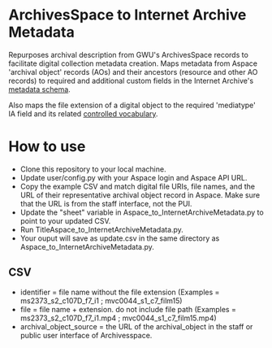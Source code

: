 # ArchivesSpace to Internet Archive Metadata
Repurposes archival description from GWU's ArchivesSpace records to facilitate digital collection metadata creation. Maps metadata from Aspace 'archival object' records (AOs) and their ancestors (resource and other AO records) to required and additional custom fields in the Internet Archive's [metadata schema](https://archive.org/developers/metadata-schema/index.html).

Also maps the file extension of a digital object to the required 'mediatype' IA field and its related [controlled vocabulary](https://help.archive.org/help/file-formats/). 

# How to use

+ Clone this repository to your local machine.
+ Update user/config.py with your Aspace login and Aspace API URL.
+ Copy the example CSV and match digital file URIs, file names, and the URL of their representative archival object record in Aspace. Make sure that the URL is from the staff interface, not the PUI.
+ Update the "sheet" variable in Aspace_to_InternetArchiveMetadata.py to point to your updated CSV.
+ Run TitleAspace_to_InternetArchiveMetadata.py.
+ Your ouput will save as update.csv in the same directory as Aspace_to_InternetArchiveMetadata.py. 
    
## CSV 
+ identifier = file name without the file extension (Examples = ms2373_s2_c107D_f7_i1 ; mvc0044_s1_c7_film15) 
+ file = file name + extension. do not include file path (Examples = ms2373_s2_c107D_f7_i1.mp4 ; mvc0044_s1_c7_film15.mp4)
+ archival_object_source = the URL of the archival_object in the staff or public user interface of Archivesspace.



